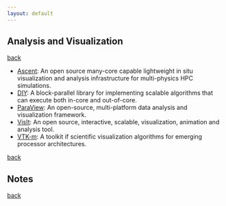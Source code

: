 ```yaml
---
layout: default
---
```


## Analysis and Visualization

[back](./)

* [Ascent][Ascent]: An open source many-core capable lightweight in situ
  visualization and analysis infrastructure for multi-physics HPC simulations.
* [DIY][DIY]: A block-parallel library for implementing scalable algorithms
  that can execute both in-core and out-of-core.
* [ParaView][ParaView]: An open-source, multi-platform data analysis and
  visualization framework.
* [VisIt][VisIt]: An open source, interactive, scalable, visualization,
  animation and analysis tool.
* [VTK-m][VTK-m]: A toolkit if scientific visualization algorithms for emerging
  processor architectures.

[back](./)

## Notes

[back](./)

[Ascent]: https://github.com/Alpine-DAV/ascent
[DIY]: https://gitlab.kitware.com/diatomic/diy
[ParaView]: https://paraview.org
[SENSEI]: https://sensei-insitu.org/
[VisIt]: https://visit-dav.github.io/visit-website/
[VTK-m]: https://m.vtk.org
